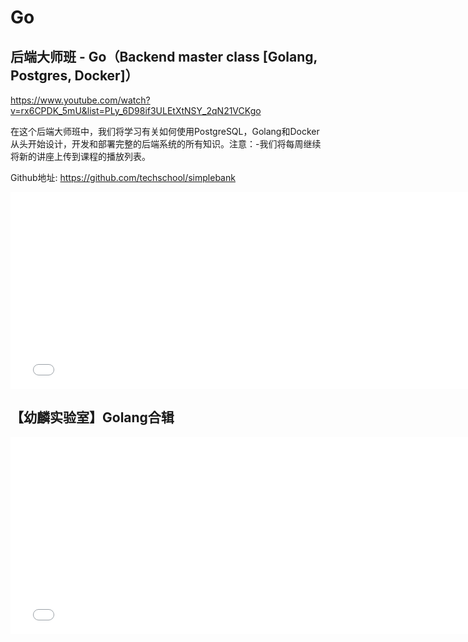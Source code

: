 # Go

## 后端大师班 - Go（Backend master class [Golang, Postgres, Docker]）

https://www.youtube.com/watch?v=rx6CPDK_5mU&list=PLy_6D98if3ULEtXtNSY_2qN21VCKgo

在这个后端大师班中，我们将学习有关如何使用PostgreSQL，Golang和Docker从头开始设计，开发和部署完整的后端系统的所有知识。注意：-我们将每周继续将新的讲座上传到课程的播放列表。

Github地址: https://github.com/techschool/simplebank

<iframe width="760" height="315" src="//player.bilibili.com/player.html?isOutside=true&aid=245437113&bvid=BV1Zv411t7aq&cid=262407176&p=1&autoplay=0" scrolling="no" border="0" frameborder="no" framespacing="0" allowfullscreen="true"></iframe>

## 【幼麟实验室】Golang合辑

<iframe width="760" height="315" src="//player.bilibili.com/player.html?isOutside=true&aid=246038798&bvid=BV1hv411x7we&cid=279322631&p=1&autoplay=0" scrolling="no" border="0" frameborder="no" framespacing="0" allowfullscreen="true"></iframe>